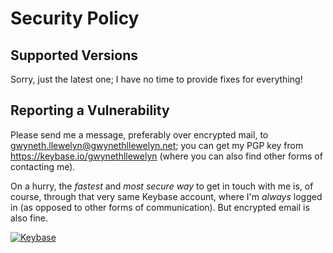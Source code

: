 # Security Policy

## Supported Versions

Sorry, just the latest one; I have no time to provide fixes for everything!

## Reporting a Vulnerability

Please send me a message, preferably over encrypted mail, to [gwyneth.llewelyn@gwynethllewelyn.net](mailto:gwyneth.llewelyn@gwynethllewelyn.net); you can get my PGP key from https://keybase.io/gwynethllewelyn (where you can also find other forms of contacting me).

On a hurry, the _fastest_ and _most secure way_ to get in touch with me is, of course, through that very same Keybase account, where I'm _always_ logged in (as opposed to other forms of communication). But encrypted email is also fine.

[![Keybase](https://img.shields.io/keybase/pgp/gwynethllewelyn)](https://keybase.io/gwynethllewelyn)
